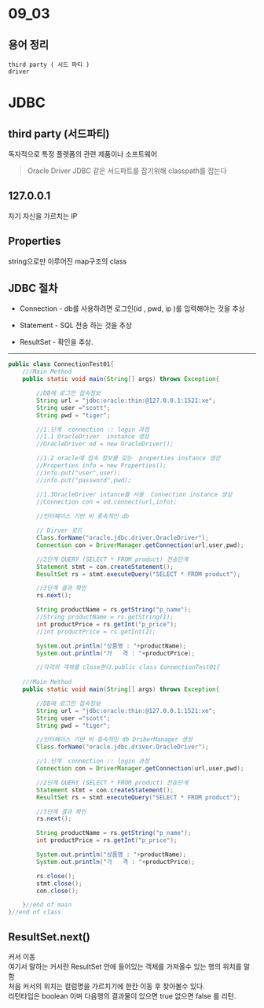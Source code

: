 # 09_03

## 용어 정리 
	third party ( 서드 파티 )
	driver

# JDBC

## third party (서드파티) 
독자적으로 특정 플랫폼의 관련 제품이나 소프트웨어
>Oracle Driver JDBC 같은 서드파트를 잡기위해 classpath를 잡는다

## 127.0.0.1
자기 자신을 가르치는 IP 

## Properties 
string으로만 이루어진 map구조의 class

## JDBC 절차

- Connection - db를 사용하려면 로그인(id , pwd, ip )를 입력해야는 것을 추상

- Statement - SQL 전송 하는 것을 추상

- ResultSet -  확인을 추상.



---

```java
public class ConnectionTest01{
	///Main Method
	public static void main(String[] args) throws Exception{

		//DB에 로그인 접속정보
		String url = "jdbc:oracle:thin:@127.0.0.1:1521:xe";
		String user ="scott";
		String pwd = "tiger";

		//1.단계  connection :: login 과정
		//1.1 OracleDriver  instance 생성
		//OracleDriver od = new OracleDriver();

		//1.2 oracle에 접속 정보를 갖는  properties instance 생성 
		//Properties info = new Properties();
		//info.put("user",user);
		//info.put("password",pwd);

		//1.3OracleDriver intance를 사용  Connection instance 생성
		//Connection con = od.connect(url,info); 
		
		//인터페이스 기반 비 종속적인 db

		// Dirver 로드
		Class.forName("oracle.jdbc.driver.OracleDriver");
		Connection con = DriverManager.getConnection(url,user,pwd);

		//2단계 QUERY (SELECT * FROM product) 전송단계 
		Statement stmt = con.createStatement();
		ResultSet rs = stmt.executeQuery("SELECT * FROM product"); 

		//3단계 결과 확인
		rs.next();   

		String productName = rs.getString("p_name");
		//String productName = rs.getString(1);
		int productPrice = rs.getInt("p_price");
		//int productPrice = rs.getInt(2);

		System.out.println("상품명 : "+productName);
		System.out.println("가   격 : "+productPrice);

		//각각의 객체를 close한다.public class ConnectionTest01{
   
	///Main Method
	public static void main(String[] args) throws Exception{

		//DB에 로그인 접속정보
		String url = "jdbc:oracle:thin:@127.0.0.1:1521:xe";
		String user ="scott";
		String pwd = "tiger";

		//인터페이스 기반 비 종속적인 db DriberManager 생성
		Class.forName("oracle.jdbc.driver.OracleDriver");

		//1.단계  connection :: login 과정
		Connection con = DriverManager.getConnection(url,user,pwd);

		//2단계 QUERY (SELECT * FROM product) 전송단계 
		Statement stmt = con.createStatement();
		ResultSet rs = stmt.executeQuery("SELECT * FROM product"); 

		//3단계 결과 확인
		rs.next();   

		String productName = rs.getString("p_name");
		int productPrice = rs.getInt("p_price");

		System.out.println("상품명 : "+productName);
		System.out.println("가   격 : "+productPrice);

		rs.close();
		stmt.close();
		con.close();

	}//end of main
}//end of class
```

## ResultSet.next() 
커서 이동  
여기서 말하는 커서란 ResultSet 안에 들어있는 객체를 가져올수 있는 행의 위치를 말함    
처음 커서의 위치는 컬럼명을 가르치기에 한칸 이동 후 찾아볼수 있다.  
리턴타입은 boolean 이며 다음행의 결과물이 있으면 true 없으면 false 를 리턴.

